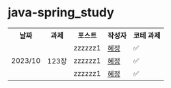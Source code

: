 # java-spring_study
<table>
<tbody>
  <tr>
    <th>날짜</th>
    <th>과제</th>
    <th>포스트</th>
    <th>작성자</th>
    <th>코테 과제</th>
  </tr>
  <tr>
    <td rowspan="3" align="3">2023/10</td>
    <td rowspan="3" align="center">123장</td>
    <td>zzzzzz1</td>
    <td><a href="https://github.com/hyezg/javastudy/blob/861bf940663566cdf4d0d6e2201c781baab15bce/book/week02_%EC%8B%A0.md">혜정</a></td>
    <td>✅</td>
  </tr>
  <tr>
    <td>zzzzzz1</td>
     <td><a href="https://github.com/hyezg/javastudy/blob/861bf940663566cdf4d0d6e2201c781baab15bce/book/week02_%EC%8B%A0.md">혜정</a></td>
    <td>✅</td>
  </tr>
   <tr>
     <td>zzzzzz1</td>
     <td><a href="https://github.com/hyezg/javastudy/blob/861bf940663566cdf4d0d6e2201c781baab15bce/book/week02_%EC%8B%A0.md">혜정</a></td>
    <td>✅</td>
  </tr>
</tbody>
